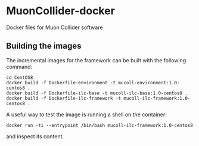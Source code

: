 # MuonCollider-docker
Docker files for Muon Collider software

## Building the images
The incremental images for the framework can be built with the following command:
```
cd CentOS8
docker build -f Dockerfile-environment -t mucoll-environment:1.0-centos8 .
docker build -f Dockerfile-ilc-base -t mucoll-ilc-base:1.0-centos8 .
docker build -f Dockerfile-ilc-framework -t mucoll-ilc-framework:1.0-centos8 .
```

A useful way to test the image is running a shell on the container:
```
docker run -ti --entrypoint /bin/bash mucoll-ilc-framework:1.0-centos8
```
and inspect its content.
